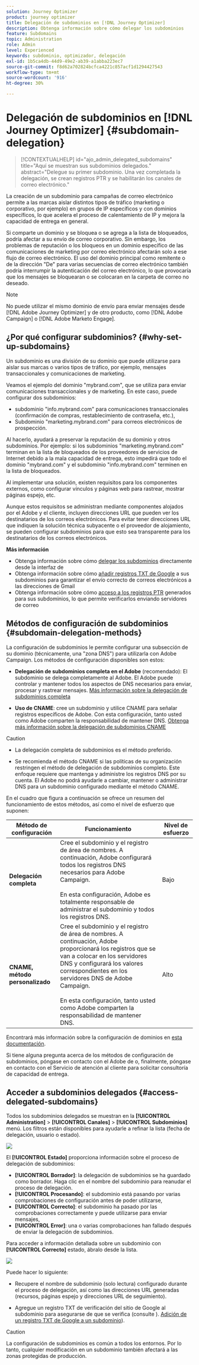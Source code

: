 ```yaml
---
solution: Journey Optimizer
product: journey optimizer
title: Delegación de subdominios en [!DNL Journey Optimizer]
description: Obtenga información sobre cómo delegar los subdominios
feature: Subdomains
topic: Administration
role: Admin
level: Experienced
keywords: subdominio, optimizador, delegación
exl-id: 1b5ca4db-44d9-49e2-ab39-a1abba223ec7
source-git-commit: f8d62a702824bcfca4221c857acf1d1294427543
workflow-type: tm+mt
source-wordcount: '916'
ht-degree: 30%

---
```


# Delegación de subdominios en [!DNL Journey Optimizer] {#subdomain-delegation}

>[!CONTEXTUALHELP]
>id="ajo_admin_delegated_subdomains"
>title="Aquí se muestran sus subdominios delegados."
>abstract="Delegue su primer subdominio. Una vez completada la delegación, se crean registros PTR y se habilitarán los canales de correo electrónico."

La creación de un subdominio para campañas de correo electrónico permite a las marcas aislar distintos tipos de tráfico (marketing o corporativo, por ejemplo) en grupos de IP específicos y con dominios específicos, lo que acelera el proceso de calentamiento de IP y mejora la capacidad de entrega en general.

Si comparte un dominio y se bloquea o se agrega a la lista de bloqueados, podría afectar a su envío de correo corporativo. Sin embargo, los problemas de reputación o los bloqueos en un dominio específico de las comunicaciones de marketing por correo electrónico afectarán solo a ese flujo de correo electrónico. El uso del dominio principal como remitente o de la dirección &quot;De&quot; para varias secuencias de correo electrónico también podría interrumpir la autenticación del correo electrónico, lo que provocaría que los mensajes se bloquearan o se colocaran en la carpeta de correo no deseado.

>[!NOTE]
>
>No puede utilizar el mismo dominio de envío para enviar mensajes desde [!DNL Adobe Journey Optimizer] y de otro producto, como [!DNL Adobe Campaign] o [!DNL Adobe Marketo Engage].

## ¿Por qué configurar subdominios?  {#why-set-up-subdomains}

Un subdominio es una división de su dominio que puede utilizarse para aislar sus marcas o varios tipos de tráfico, por ejemplo, mensajes transaccionales y comunicaciones de marketing.

Veamos el ejemplo del dominio &quot;mybrand.com&quot;, que se utiliza para enviar comunicaciones transaccionales y de marketing. En este caso, puede configurar dos subdominios:

* subdominio &quot;info.mybrand.com&quot; para comunicaciones transaccionales (confirmación de compras, restablecimiento de contraseña, etc.),
* Subdominio &quot;marketing.mybrand.com&quot; para correos electrónicos de prospección.

Al hacerlo, ayudará a preservar la reputación de su dominio y otros subdominios. Por ejemplo: si los subdominios &quot;marketing.mybrand.com&quot; terminan en la lista de bloqueados de los proveedores de servicios de Internet debido a la mala capacidad de entrega, esto impedirá que todo el dominio &quot;mybrand.com&quot; y el subdominio &quot;info.mybrand.com&quot; terminen en la lista de bloqueados.

Al implementar una solución, existen requisitos para los componentes externos, como configurar vínculos y páginas web para rastrear, mostrar páginas espejo, etc.

Aunque estos requisitos se administran mediante componentes alojados por el Adobe y el cliente, incluyen direcciones URL que pueden ver los destinatarios de los correos electrónicos. Para evitar tener direcciones URL que indiquen la solución técnica subyacente o el proveedor de alojamiento, se pueden configurar subdominios para que esto sea transparente para los destinatarios de los correos electrónicos.

**Más información**

* Obtenga información sobre cómo [delegar los subdominios](delegate-subdomain.md) directamente desde la interfaz de
* Obtenga información sobre cómo [añadir registros TXT de Google](google-txt.md) a sus subdominios para garantizar el envío correcto de correos electrónicos a las direcciones de Gmail
* Obtenga información sobre cómo [acceso a los registros PTR](ptr-records.md) generados para sus subdominios, lo que permite verificarlos enviando servidores de correo

## Métodos de configuración de subdominios {#subdomain-delegation-methods}

La configuración de subdominios le permite configurar una subsección de su dominio (técnicamente, una &quot;zona DNS&quot;) para utilizarla con Adobe Campaign. Los métodos de configuración disponibles son estos:

* **Delegación de subdominios completa en el Adobe** (recomendado): El subdominio se delega completamente al Adobe. El Adobe puede controlar y mantener todos los aspectos de DNS necesarios para enviar, procesar y rastrear mensajes. [Más información sobre la delegación de subdominios completa](delegate-subdomain.md#full-subdomain-delegation)

* **Uso de CNAME**: cree un subdominio y utilice CNAME para señalar registros específicos de Adobe. Con esta configuración, tanto usted como Adobe comparten la responsabilidad de mantener DNS. [Obtenga más información sobre la delegación de subdominios CNAME](delegate-subdomain.md#cname-subdomain-delegation)

>[!CAUTION]
>
>* La delegación completa de subdominios es el método preferido.
>
>* Se recomienda el método CNAME si las políticas de su organización restringen el método de delegación de subdominios completo. Este enfoque requiere que mantenga y administre los registros DNS por su cuenta. El Adobe no podrá ayudarle a cambiar, mantener o administrar DNS para un subdominio configurado mediante el método CNAME.

En el cuadro que figura a continuación se ofrece un resumen del funcionamiento de estos métodos, así como el nivel de esfuerzo que suponen:

| Método de configuración | Funcionamiento | Nivel de esfuerzo |
|---|---|---|
| **Delegación completa** | Cree el subdominio y el registro de área de nombres. A continuación, Adobe configurará todos los registros DNS necesarios para Adobe Campaign.<br/><br/>En esta configuración, Adobe es totalmente responsable de administrar el subdominio y todos los registros DNS. | Bajo |
| **CNAME, método personalizado** | Cree el subdominio y el registro de área de nombres. A continuación, Adobe proporcionará los registros que se van a colocar en los servidores DNS y configurará los valores correspondientes en los servidores DNS de Adobe Campaign.<br/><br/>En esta configuración, tanto usted como Adobe comparten la responsabilidad de mantener DNS. | Alto |

Encontrará más información sobre la configuración de dominios en [esta documentación](https://experienceleague.adobe.com/docs/deliverability-learn/deliverability-best-practice-guide/additional-resources/product-specific-resources/campaign/ac-domain-name-setup.html?lang=es).

Si tiene alguna pregunta acerca de los métodos de configuración de subdominios, póngase en contacto con el Adobe de o, finalmente, póngase en contacto con el Servicio de atención al cliente para solicitar consultoría de capacidad de entrega.

## Acceder a subdominios delegados {#access-delegated-subdomains}

Todos los subdominios delegados se muestran en la **[!UICONTROL Administration]** > **[!UICONTROL Canales]** > **[!UICONTROL Subdominios]** menú. Los filtros están disponibles para ayudarle a refinar la lista (fecha de delegación, usuario o estado).

![](assets/subdomain-list.png)

El **[!UICONTROL Estado]** proporciona información sobre el proceso de delegación de subdominios:

* **[!UICONTROL Borrador]**: la delegación de subdominios se ha guardado como borrador. Haga clic en el nombre del subdominio para reanudar el proceso de delegación.
* **[!UICONTROL Procesando]**: el subdominio está pasando por varias comprobaciones de configuración antes de poder utilizarse,
* **[!UICONTROL Correcto]**: el subdominio ha pasado por las comprobaciones correctamente y puede utilizarse para enviar mensajes,
* **[!UICONTROL Error]**: una o varias comprobaciones han fallado después de enviar la delegación de subdominios.

Para acceder a información detallada sobre un subdominio con **[!UICONTROL Correcto]** estado, ábralo desde la lista.

![](assets/subdomain-delegated.png)

Puede hacer lo siguiente:

* Recupere el nombre de subdominio (solo lectura) configurado durante el proceso de delegación, así como las direcciones URL generadas (recursos, páginas espejo y direcciones URL de seguimiento).

* Agregue un registro TXT de verificación del sitio de Google al subdominio para asegurarse de que se verifica (consulte ). [Adición de un registro TXT de Google a un subdominio](google-txt.md)).


>[!CAUTION]
>
>La configuración de subdominios es común a todos los entornos. Por lo tanto, cualquier modificación en un subdominio también afectará a las zonas protegidas de producción.
